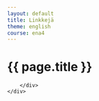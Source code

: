 ```yaml
---
layout: default
title: Linkkejä
theme: english
course: ena4
---
```


<div class="container">
    <div class="header-row">
        <div class="main-header">
            <h1>{{ page.title }}</h1>
        </div>
    </div>
    <div class="content-row top-buffer">
        <div class="main-content">

        </div>
    </div>
</div>